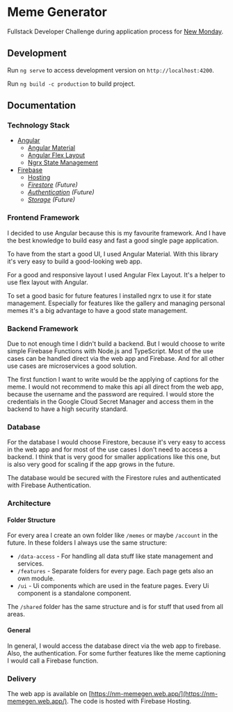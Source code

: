# Meme Generator

Fullstack Developer Challenge during application process for [New Monday](https://www.newmonday.co/).

## Development
Run `ng serve` to access development version on `http://localhost:4200`.

Run `ng build -c production` to build project.

## Documentation

### Technology Stack

 - [Angular](https://angular.io)
   - [Angular Material](https://material.angular.io/)
   - [Angular Flex Layout](https://github.com/angular/flex-layout)
   - [Ngrx State Management](https://ngrx.io/)
 - [Firebase](https://firebase.google.com/)
   - [Hosting](https://firebase.google.com/products/hosting)
   - _[Firestore](https://firebase.google.com/products/firestore) (Future)_
   - _[Authentication](https://firebase.google.com/products/auth) (Future)_
   - _[Storage](https://firebase.google.com/products/storage) (Future)_

### Frontend Framework
I decided to use Angular because this is my favourite framework.
And I have the best knowledge to build easy and fast a good single page application.

To have from the start a good UI, I used Angular Material.
With this library it's very easy to build a good-looking web app.

For a good and responsive layout I used Angular Flex Layout.
It's a helper to use flex layout with Angular.

To set a good basic for future features I installed ngrx to use it for state management.
Especially for features like the gallery 
and managing personal memes it's a big advantage to have a good state management.

### Backend Framework
Due to not enough time I didn't build a backend.
But I would choose to write simple Firebase Functions with Node.js and TypeScript.
Most of the use cases can be handled direct via the web app and Firebase. 
And for all other use cases are microservices a good solution.

The first function I want to write would be the applying of captions for the meme.
I would not recommend to make this api all direct from the web app,
because the username and the password are required.
I would store the credentials in the Google Cloud Secret Manager
and access them in the backend to have a high security standard.

### Database
For the database I would choose Firestore,
because it's very easy to access in the web app
and for most of the use cases I don't need to access a backend.
I think that is very good for smaller applications like this one,
but is also very good for scaling if the app grows in the future.

The database would be secured with the Firestore rules
and authenticated with Firebase Authentication.

### Architecture

#### Folder Structure

For every area I create an own folder like `/memes` or maybe `/account` in the future.
In these folders I always use the same structure:

 - `/data-access` - For handling all data stuff like state management and services.
 - `/features` - Separate folders for every page. Each page gets also an own module.
 - `/ui` - Ui components which are used in the feature pages. Every Ui component is a standalone component.

The `/shared` folder has the same structure 
and is for stuff that used from all areas.

#### General
In general, I would access the database direct via the web app to firebase.
Also, the authentication.
For some further features like the meme captioning I would call a Firebase function.

### Delivery
The web app is available on [https://nm-memegen.web.app/](https://nm-memegen.web.app/).
The code is hosted with Firebase Hosting.
